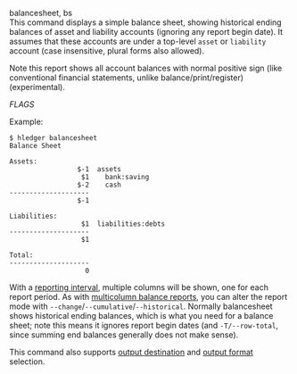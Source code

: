 balancesheet, bs\
This command displays a simple balance sheet, showing historical ending
balances of asset and liability accounts (ignoring any report begin date).
It assumes that these accounts are under a top-level `asset` or `liability`
account (case insensitive, plural forms also  allowed).

Note this report shows all account balances with normal positive sign
(like conventional financial statements, unlike balance/print/register)
(experimental).

_FLAGS_

Example:

```shell
$ hledger balancesheet
Balance Sheet

Assets:
                 $-1  assets
                  $1    bank:saving
                 $-2    cash
--------------------
                 $-1

Liabilities:
                  $1  liabilities:debts
--------------------
                  $1

Total:
--------------------
                   0
```

With a [reporting interval](#reporting-interval), multiple columns
will be shown, one for each report period.
As with [multicolumn balance reports](#multicolumn-balance-reports),
you can alter the report mode with `--change`/`--cumulative`/`--historical`.
Normally balancesheet shows historical ending balances, which is what
you need for a balance sheet; note this means it ignores report begin
dates (and `-T/--row-total`, since summing end balances generally does not make sense).

This command also supports
[output destination](/manual.html#output-destination) and
[output format](/manual.html#output-format) selection.
